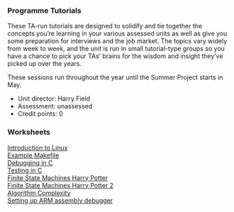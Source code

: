 ### Programme Tutorials

These TA-run tutorials are designed to solidify and tie together the concepts you’re learning in your various assessed units as well as give you some preparation for interviews and the job market. The topics vary widely from week to week, and the unit is run in small tutorial-type groups so you have a chance to pick your TAs’ brains for the wisdom and insight they’ve picked up over the years.

These sessions run throughout the year until the Summer Project starts in May. 

- Unit director: Harry Field
- Assessment: unassessed
- Credit points: 0

### Worksheets
[Introduction to Linux](linux-tutorial.pdf)  
[Example Makefile](Makefile)  
[Debugging in C](debugging.pdf)  
[Testing in C](testing.pdf)  
[Finite State Machines Harry Potter](FSM-Harry%20Potter.pdf)  
[Finite State Machines Harry Potter 2](FSM-Harry%20Potter-2.pdf)  
[Algorithm Complexity](complexity.pdf)  
[Setting up ARM assembly debugger](arm-1.pdf)  
